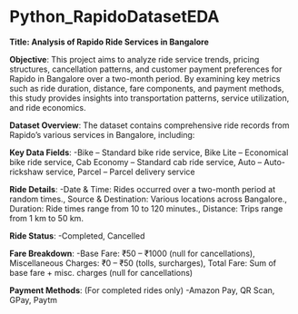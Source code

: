# Python_RapidoDatasetEDA

**Title: Analysis of Rapido Ride Services in Bangalore**

**Objective**:
This project aims to analyze ride service trends, pricing structures, cancellation patterns, and customer payment preferences for Rapido in Bangalore over a two-month period. By examining key metrics such as ride duration, distance, fare components, and payment methods, this study provides insights into transportation patterns, service utilization, and ride economics.

**Dataset Overview**:
The dataset contains comprehensive ride records from Rapido’s various services in Bangalore, including:

**Key Data Fields**:
-Bike – Standard bike ride service, Bike Lite – Economical bike ride service, Cab Economy  – Standard cab ride service, Auto – Auto-rickshaw service, Parcel  – Parcel delivery service

**Ride Details**:
-Date & Time: Rides occurred over a two-month period at random times., Source & Destination: Various locations across Bangalore., Duration: Ride times range from 10 to 120 minutes., Distance: Trips range from 1 km to 50 km.

**Ride Status**:
-Completed, Cancelled 

**Fare Breakdown**:
-Base Fare: ₹50 – ₹1000 (null for cancellations), Miscellaneous Charges: ₹0 – ₹50 (tolls, surcharges), Total Fare: Sum of base fare + misc. charges (null for cancellations)

**Payment Methods**: (For completed rides only)
-Amazon Pay, QR Scan, GPay, Paytm
